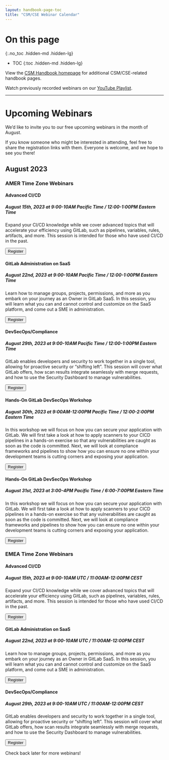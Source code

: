 ```yaml
---
layout: handbook-page-toc
title: "CSM/CSE Webinar Calendar"
---
```

# On this page
{:.no_toc .hidden-md .hidden-lg}

- TOC
{:toc .hidden-md .hidden-lg}

View the [CSM Handbook homepage](/handbook/customer-success/csm/) for additional CSM/CSE-related handbook pages.

Watch previously recorded webinars on our [YouTube Playlist](https://www.youtube.com/playlist?list=PL05JrBw4t0Kpczt4pRtyF147Uvn2bGGvq).

---

# Upcoming Webinars

We’d like to invite you to our free upcoming webinars in the month of August.

If you know someone who might be interested in attending, feel free to share the registration links with them. Everyone is welcome, and we hope to see you there!

## August 2023

### AMER Time Zone Webinars

#### Advanced CI/CD
##### August 15th, 2023 at 9:00-10AM Pacific Time / 12:00-1:00PM Eastern Time

Expand your CI/CD knowledge while we cover advanced topics that will accelerate your efficiency using GitLab, such as pipelines, variables, rules, artifacts, and more. This session is intended for those who have used CI/CD in the past.

[<button class="btn btn-primary" type="button">Register</button>](https://gitlab.zoom.us/webinar/register/WN_BXw0FvQ3QwCbhC6EeqJVmw#/registration)

#### GitLab Administration on SaaS
##### August 22nd, 2023 at 9:00-10AM Pacific Time / 12:00-1:00PM Eastern Time

Learn how to manage groups, projects, permissions, and more as you embark on your journey as an Owner in GitLab SaaS. In this session, you will learn what you can and cannot control and customize on the SaaS platform, and come out a SME in administration.

[<button class="btn btn-primary" type="button">Register</button>](https://gitlab.zoom.us/webinar/register/WN_dfF6s_rXQOmoccdJdV_-Ag#/registration)

#### DevSecOps/Compliance
##### August 29th, 2023 at 9:00-10AM Pacific Time / 12:00-1:00PM Eastern Time

GitLab enables developers and security to work together in a single tool, allowing for proactive security or “shifting left”. This session will cover what GitLab offers, how scan results integrate seamlessly with merge requests, and how to use the Security Dashboard to manage vulnerabilities.

[<button class="btn btn-primary" type="button">Register</button>](https://gitlab.zoom.us/webinar/register/WN_-URHPClNQTiGaCaakwBJlw#/registration)

#### Hands-On GitLab DevSecOps Workshop
##### August 30th, 2023 at 9:00AM-12:00PM Pacific Time / 12:00-2:00PM Eastern Time

In this workshop we will focus on how you can secure your application with GitLab. We will first take a look at how to apply scanners to your CICD pipelines in a hands-on exercise so that any vulnerabilities are caught as soon as the code is committed. Next, we will look at compliance frameworks and pipelines to show how you can ensure no one within your development teams is cutting corners and exposing your application.

[<button class="btn btn-primary" type="button">Register</button>](https://gitlab.zoom.us/webinar/register/WN_zKJjC90zQUmcCOHkYPxQaQ)

#### Hands-On GitLab DevSecOps Workshop
##### August 31st, 2023 at 3:00-4PM Pacific Time / 6:00-7:00PM Eastern Time

In this workshop we will focus on how you can secure your application with GitLab. We will first take a look at how to apply scanners to your CICD pipelines in a hands-on exercise so that any vulnerabilities are caught as soon as the code is committed. Next, we will look at compliance frameworks and pipelines to show how you can ensure no one within your development teams is cutting corners and exposing your application.

[<button class="btn btn-primary" type="button">Register</button>](https://gitlab.zoom.us/webinar/register/WN_uYuCYvuhTV-raOnUaPStlg)

### EMEA Time Zone Webinars

#### Advanced CI/CD
##### August 15th, 2023 at 9:00-10AM UTC / 11:00AM-12:00PM CEST

Expand your CI/CD knowledge while we cover advanced topics that will accelerate your efficiency using GitLab, such as pipelines, variables, rules, artifacts, and more. This session is intended for those who have used CI/CD in the past.

[<button class="btn btn-primary" type="button">Register</button>](https://gitlab.zoom.us/webinar/register/WN_UBkC-fwJT8W-Hm2uajvjDg#/registration)

#### GitLab Administration on SaaS
##### August 22nd, 2023 at 9:00-10AM UTC / 11:00AM-12:00PM CEST

Learn how to manage groups, projects, permissions, and more as you embark on your journey as an Owner in GitLab SaaS. In this session, you will learn what you can and cannot control and customize on the SaaS platform, and come out a SME in administration.

[<button class="btn btn-primary" type="button">Register</button>](https://gitlab.zoom.us/webinar/register/WN_Rj389Kp-Tr-8P8v8QdRDmA#/registration)

#### DevSecOps/Compliance
##### August 29th, 2023 at 9:00-10AM UTC / 11:00AM-12:00PM CEST

GitLab enables developers and security to work together in a single tool, allowing for proactive security or “shifting left”. This session will cover what GitLab offers, how scan results integrate seamlessly with merge requests, and how to use the Security Dashboard to manage vulnerabilities.

[<button class="btn btn-primary" type="button">Register</button>](https://gitlab.zoom.us/webinar/register/WN_qMD-pyxZQOCgB_2MJaMmnQ#/registration)

Check back later for more webinars! 
